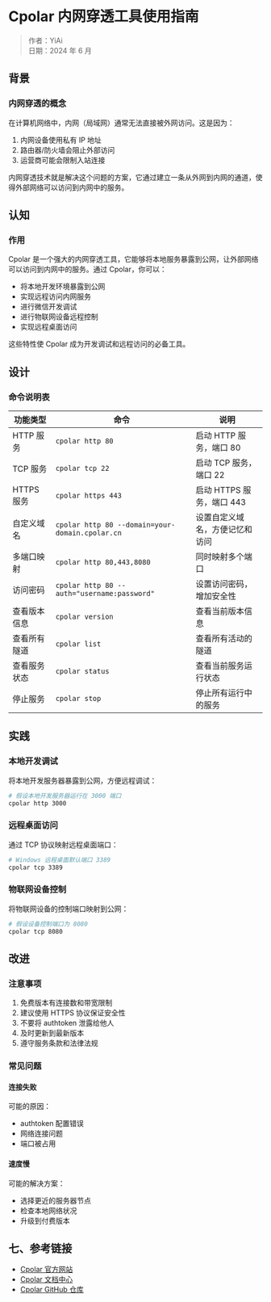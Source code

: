 # Cpolar 内网穿透工具使用指南

> 作者：YiAi  
> 日期：2024 年 6 月

## 背景

### 内网穿透的概念

在计算机网络中，内网（局域网）通常无法直接被外网访问。这是因为：

1. 内网设备使用私有 IP 地址
2. 路由器/防火墙会阻止外部访问
3. 运营商可能会限制入站连接

内网穿透技术就是解决这个问题的方案，它通过建立一条从外网到内网的通道，使得外部网络可以访问到内网中的服务。

## 认知

### 作用

Cpolar 是一个强大的内网穿透工具，它能够将本地服务暴露到公网，让外部网络可以访问到内网中的服务。通过 Cpolar，你可以：

- 将本地开发环境暴露到公网
- 实现远程访问内网服务
- 进行微信开发调试
- 进行物联网设备远程控制
- 实现远程桌面访问

这些特性使 Cpolar 成为开发调试和远程访问的必备工具。

## 设计

### 命令说明表

| 功能类型     | 命令                                            | 说明                           |
| ------------ | ----------------------------------------------- | ------------------------------ |
| HTTP 服务    | `cpolar http 80`                                | 启动 HTTP 服务，端口 80        |
| TCP 服务     | `cpolar tcp 22`                                 | 启动 TCP 服务，端口 22         |
| HTTPS 服务   | `cpolar https 443`                              | 启动 HTTPS 服务，端口 443      |
| 自定义域名   | `cpolar http 80 --domain=your-domain.cpolar.cn` | 设置自定义域名，方便记忆和访问 |
| 多端口映射   | `cpolar http 80,443,8080`                       | 同时映射多个端口               |
| 访问密码     | `cpolar http 80 --auth="username:password"`     | 设置访问密码，增加安全性       |
| 查看版本信息 | `cpolar version`                                | 查看当前版本信息               |
| 查看所有隧道 | `cpolar list`                                   | 查看所有活动的隧道             |
| 查看服务状态 | `cpolar status`                                 | 查看当前服务运行状态           |
| 停止服务     | `cpolar stop`                                   | 停止所有运行中的服务           |

## 实践

### 本地开发调试

将本地开发服务器暴露到公网，方便远程调试：

```bash
# 假设本地开发服务器运行在 3000 端口
cpolar http 3000
```

### 远程桌面访问

通过 TCP 协议映射远程桌面端口：

```bash
# Windows 远程桌面默认端口 3389
cpolar tcp 3389
```

### 物联网设备控制

将物联网设备的控制端口映射到公网：

```bash
# 假设设备控制端口为 8080
cpolar tcp 8080
```

## 改进

### 注意事项

1. 免费版本有连接数和带宽限制
2. 建议使用 HTTPS 协议保证安全性
3. 不要将 authtoken 泄露给他人
4. 及时更新到最新版本
5. 遵守服务条款和法律法规

### 常见问题

#### 连接失败

可能的原因：

- authtoken 配置错误
- 网络连接问题
- 端口被占用

#### 速度慢

可能的解决方案：

- 选择更近的服务器节点
- 检查本地网络状况
- 升级到付费版本

## 七、参考链接

- [Cpolar 官方网站](https://www.cpolar.com)
- [Cpolar 文档中心](https://www.cpolar.com/docs)
- [Cpolar GitHub 仓库](https://github.com/cpolar/cpolar)
